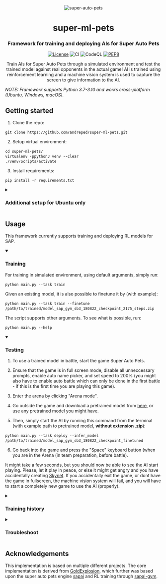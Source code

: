 <div align="center">
<img src="https://www.gamelivestory.com/images/article/super-auto-pets-how-to-level-up-quickly-main.webp" width="50%" alt='super-auto-pets'>
<h1 align="center">super-ml-pets</h1>
<h3 align="center">Framework for training and deploying AIs for Super Auto Pets</h3>

[![License](https://img.shields.io/badge/License-MIT-green.svg)](https://opensource.org/licenses/MIT)
![CI](https://github.com/andreped/super-ml-pets/workflows/CI/badge.svg)
![CodeQL](https://github.com/andreped/super-ml-pets/workflows/CodeQL/badge.svg)
[![PEP8](https://img.shields.io/badge/code%20style-pep8-orange.svg)](https://www.python.org/dev/peps/pep-0008/)
 
Train AIs for Super Auto Pets through a simulated environment and test the trained model against real opponents in the actual game! AI is trained using reinforcement learning and a machine vision system is used to capture the screen to give information to the AI.

</div>

_NOTE: Framework supports Python 3.7-3.10 and works cross-platform (Ubuntu, Windows, macOS)._

## Getting started

1. Clone the repo:
```
git clone https://github.com/andreped/super-ml-pets.git
```

2. Setup virtual environment:
```
cd super-ml-pets/
virtualenv -ppython3 venv --clear
./venv/Scripts/activate
```

3. Install requirements:
```
pip install -r requirements.txt
```

<details>
<summary>

### Additional setup for Ubuntu only </summary>
```
sudo apt install python3-tk
sudo su
source venv/bin/activate
xhost +
export DISPLAY=:0.0
```

Note that the command `sudo su` enables sudo rights. This seems to be required by `keyboard` as mentioned in issue https://github.com/andreped/super-ml-pets/issues/23. The xhost + DISPLAY stuff is needed as the screen might not be found, hence, initializing one solves this issue.

</details>

## Usage
This framework currently supports training and deploying RL models for SAP.

<details open>
<summary>

### Training </summary>

For training in simulated environment, using default arguments, simply run:
```
python main.py --task train
```

Given an existing model, it is also possible to finetune it by (with example):
```
python main.py --task train --finetune /path/to/trained/model_sap_gym_sb3_180822_checkpoint_2175_steps.zip
```

The script supports other arguments. To see what is possible, run:
```
python main.py --help
```

</details>

<details open>
<summary>

### Testing </summary>

1. To use a trained model in battle, start the game Super Auto Pets.

2. Ensure that the game is in full screen mode, disable all unneccessary prompts, enable auto name picker, and set speed to 200% (you might also have to enable auto battle which can only be done in the first battle - if this is the first time you are playing this game).

3. Enter the arena by clicking "Arena mode".

4. Go outside the game and download a pretrained model from [here](https://github.com/andreped/super-ml-pets/releases/tag/v0.0.2), or use any pretrained model you might have.

5. Then, simply start the AI by running this command from the terminal (with example path to pretrained model, **without extension .zip**):
```
python main.py --task deploy --infer_model /path/to/trained/model_sap_gym_sb3_180822_checkpoint_finetuned
```

6. Go back into the game and press the "Space" keyboard button (when you are in the Arena (in team preparation, before battle).

It might take a few seconds, but you should now be able to see the AI start playing. Please, let it play in peace, or else it might get angry and you have accidentally creating [Skynet](https://en.wikipedia.org/wiki/Skynet_(Terminator)). If you accidentally exit the game, or dont have the game in fullscreen, the machine vision system will fail, and you will have to start a completely new game to use the AI (properly).

</details>

<details>
<summary>

### Training history </summary>

It is possible to plot the training history by running (might require some path adjustments... To be fixed in the future):
```
python src/plot_history.py --log /path/to/history/progress.csv
```

<p align="left">
  <img src="assets/training_history_example.png" width="80%" alt='super-auto-pets'>
</p>

</details>

<details>
<summary>

### Troubleshoot </summary>

If you do not have virtualenv in the path, you can run it by (assuming you have it installed):
```
python -m virtualenv -ppython3 venv --clear
```

To install virtulenv, run:
```
pip install virtualenv
```

To activate virtual environment on Ubuntu or macOS, run:
```
source venv/bin/activate
```

If you are using newer versions of Python (e.g., 3.10.x), you might have issues with installing and/or using `numpy` with the other dependencies. If that happens, try downgrading numpy by:
```
pip install numpy==1.23.2 --force-reinstall
```

Note that Python 3.11 is not supported as dependencies such as `scipy` fail to install. This will probably
change in the future, but for now only python versions 3.7-3.10 are supported.
 
On both Ubuntu and macOS, it might require sudo permissions to run deployment. This has to do with keyboard events not being able to be recognized without
sudo rights. On windows, administrative rights is **not needed**. For more information, see [here](https://pynput.readthedocs.io/en/latest/limitations.html).

</details>

## Acknowledgements
This implementation is based on multiple different projects. The core implementation is derived from [GoldExplosion](https://github.com/GoldExplosion/SuperAutoPets-RL-Agent), which further was based upon the super auto pets engine [sapai](https://github.com/manny405/sapai) and RL training through [sapai-gym](https://github.com/alexdriedger/sapai-gym).
